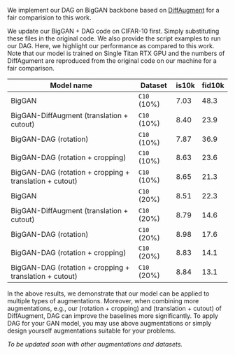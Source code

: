 We implement our DAG on BigGAN backbone based on [DiffAugment](https://github.com/mit-han-lab/data-efficient-gans) for a fair comparision to this work. 

We update our BigGAN + DAG code on CIFAR-10 first. Simply substituting these files in the original code. We also provide the script examples to run our DAG. Here, we highlight our performance as compared to this work. Note that our model is trained on Single Titan RTX GPU and the numbers of DiffAgument are reproduced from the original code on our machine for a fair comparison.

| Model name                               | Dataset           | is10k     | fid10k    |
| -----------------------------------------| ------------------| --------- | --------- |
| BigGAN                                   | `C10` (10%)       | 7.03      | 48.3      |
| BigGAN-DiffAugment (translation + cutout)| `C10` (10%)       | 8.40      | 23.9      |
| BigGAN-DAG (rotation)                    | `C10` (10%)       | 7.87      | 36.9      |
| BigGAN-DAG (rotation + cropping)         | `C10` (10%)       | 8.63      | 23.6      |
| BigGAN-DAG (rotation + cropping + translation + cutout)         | `C10` (10%)       | 8.65      | 21.3      |
| BigGAN                                   | `C10` (20%)       | 8.51      | 22.3      |
| BigGAN-DiffAugment (translation + cutout)| `C10` (20%)       | 8.79      | 14.6      |
| BigGAN-DAG (rotation)                    | `C10` (20%)       | 8.98      | 17.6      |
| BigGAN-DAG (rotation + cropping)         | `C10` (20%)       | 8.83      | 14.1      |
| BigGAN-DAG (rotation + cropping + translation + cutout)         | `C10` (20%)       | 8.84      | 13.1      |

In the above results, we demonstrate that our model can be applied to multiple types of augmentations. Moreover, when combining more augmentations, e.g., our (rotation + cropping) and (translation + cutout) of DiffAugment, DAG can improve the baselines more significantly. To apply DAG for your GAN model, you may use above augmentations or simply design yourself augmentations suitable for your problems.

*To be updated soon with other augmentations and datasets.*


